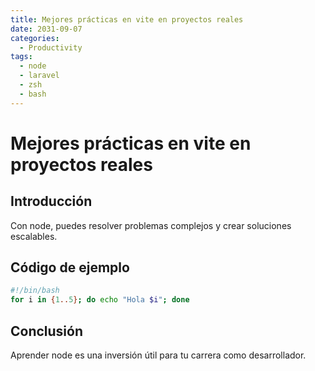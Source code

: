 ```yaml
---
title: Mejores prácticas en vite en proyectos reales
date: 2031-09-07
categories:
  - Productivity
tags:
  - node
  - laravel
  - zsh
  - bash
---
```


# Mejores prácticas en vite en proyectos reales

## Introducción

Con node, puedes resolver problemas complejos y crear soluciones escalables.

## Código de ejemplo

```bash
#!/bin/bash
for i in {1..5}; do echo "Hola $i"; done
```

## Conclusión

Aprender node es una inversión útil para tu carrera como desarrollador.